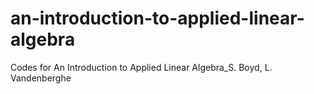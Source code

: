 # an-introduction-to-applied-linear-algebra
Codes for An Introduction to Applied Linear Algebra_S. Boyd, L. Vandenberghe
